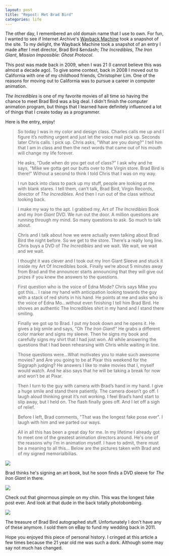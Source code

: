 ```yaml
---
layout: post
title: "Repost: Met Brad Bird"
categories: life
---
```


The other day, I remembered an old domain name that I use to own. For fun, I wanted to see if Internet Archive's [Wayback Machine](http://archive.org/web/) took a snapshot of the site. To my delight, the Wayback Machine took a snapshot of an entry I made after I met director, Brad Bird &endash; _The Incredibles_, _The Iron Giant_, _Mission Impossible: Ghost Protocol_.

This post was made back in 2009, when I was 21 (I cannot believe this was almost a decade ago). To give some context, back in 2008 I moved out to California with one of my childhood friends, Christopher Lim. One of the reasons for moving out to California was to pursue a career in computer animation.

_The Incredibles_ is one of my favorite movies of all time so having the chance to meet Brad Bird was a big deal. I didn't finish the computer animation program, but things that I learned have definitely influenced a lot of things that I create today as a programmer.

Here is the entry, enjoy!

> So today I was in my color and design class. Charles calls me up and I figure it’s nothing urgent and just let the voice mail pick up. Seconds later Chris calls. I pick up. Chris asks, "What are you doing?" I tell him that I am in class and then the next words that came out of his mouth will change my life forever.

> He asks, "Dude when do you get out of class?" I ask why and he says, "Mike we gotta get our butts over to the Virgin store. Brad Bird is there!" Without a second to think I told Chris that I was on my way.

> I run back into class to pack up my stuff, people are looking at me with blank stares. I tell them, can’t talk, Brad Bird, Virgin Records, director of _The Incredibles_. And then I run out of the class without looking back.

> I make my way to the apt. I grabbed my, Art of _The Incredibles_ Book and my _Iron Giant_ DVD. We run out the door. A million questions are running through my mind. So many questions to ask. So much to talk about.

> Chris and I talk about how we were actually even talking about Brad Bird the night before. So we get to the store. There’s a really long line. Chris buys a DVD of _The Incredibles_ and we wait. We wait, we wait and we wait.

> I thought it was clever and I took out my Iron Giant Sleeve and stuck it inside my Art Of Incredibles book. Finally we’re about 5 minutes away from Brad and the announcer starts announcing that they will give out prizes if you knew the answers to the questions.

> First question who is the voice of Edna Mode? Chris says Mike you got this… I raise my hand with anticipation looking towards the guy with a stack of red shirts in his hand. He points at me and asks who is the voice of Edna Mo…without even finishing I tell him Brad Bird. He shoves an authentic The Incredibles shirt in my hand and I stand there smiling.

> Finally we got up to Brad. I put my book down and he opens it. He gives a big smile and says, "Oh _The Iron Giant_!" He grabs a different color marker and signs my sleeve. Then he signs my book and carefully signs my shirt that I had just won. All while answering the questions that I had been rehearsing with Chris while waiting in line.

> Those questions were…What motivates you to make such awesome movies? and Are you going to be at Pixar this weekend for the Siggraph judging? He answers I like to make movies that I, myself would watch. And he also says that he will be taking a break for now and won’t be at Pixar.

> Then I turn to the guy with camera with Brad’s hand in my hand. I give a huge smile and stand there patiently. The camera doesn’t go off. I laugh aloud thinking great it’s not working. I feel Brad’s hand start to slip away, but I held on. The flash finally goes off. And I let off a sigh of relief.

> Before I left, Brad comments, "That was the longest fake pose ever". I laugh with him and we parted our ways.

> All in all this has been a great day for me. In my lifetime I already got to meet one of the greatest animation directors around. He's one of the reasons why I’m in animation myself. I have to admit, there must be a meaning to all this… Below are the pictures taken with Brad and of my signed memorialbilias.

![](https://dl.dropboxusercontent.com/u/1228961/michaellee/2014/03%20-%20March/brad-bird1.jpg)

Brad thinks he's signing an art book, but he soon finds a DVD sleeve for _The Iron Giant_ in there.

![](https://dl.dropboxusercontent.com/u/1228961/michaellee/2014/03%20-%20March/brad-bird2.jpg)

Check out that ginormous pimple on my chin. This was the longest fake post ever. And look at that dude in the back totally photobombing.

![](https://dl.dropboxusercontent.com/u/1228961/michaellee/2014/03%20-%20March/brad-bird3.jpg)

The treasure of Brad Bird autographed stuff. Unfortunately I don't have any of these anymore. I sold them on eBay to fund my wedding back in 2011.

Hope you enjoyed this piece of personal history. I cringed at this article a few times because the 21 year old me was such a dork. Although some may say not much has changed.
